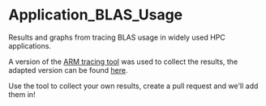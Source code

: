 # Application_BLAS_Usage
Results and graphs from tracing BLAS usage in widely used HPC applications.

A version of the [ARM tracing tool](https://github.com/ARM-software/perf-libs-tools) was used to collect the results, the adapted version can be found [here](https://github.com/ARM-software/perf-libs-tools).

Use the tool to collect your own results, create a pull request and we'll add them in!
